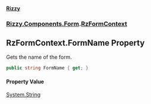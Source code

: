 #### [Rizzy](index 'index')
### [Rizzy.Components.Form](Rizzy.Components.Form 'Rizzy.Components.Form').[RzFormContext](Rizzy.Components.Form.RzFormContext 'Rizzy.Components.Form.RzFormContext')

## RzFormContext.FormName Property

Gets the name of the form.

```csharp
public string FormName { get; }
```

#### Property Value
[System.String](https://docs.microsoft.com/en-us/dotnet/api/System.String 'System.String')